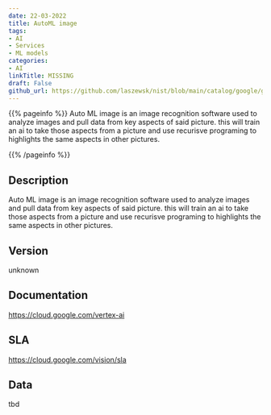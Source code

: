 ```yaml
---
date: 22-03-2022
title: AutoML image
tags: 
- AI
- Services
- ML models
categories: 
- AI
linkTitle: MISSING
draft: False         
github_url: https://github.com/laszewsk/nist/blob/main/catalog/google/google_auto_ml_image.yaml
---
```


{{% pageinfo %}}
Auto ML image is an image recognition software used to analyze
images and pull data from key aspects of said picture.  this will
train an ai to take those aspects from a picture and use recurisve
programing to highlights the same aspects in other pictures.

{{% /pageinfo %}}

## Description

Auto ML image is an image recognition software used to analyze
images and pull data from key aspects of said picture.  this will
train an ai to take those aspects from a picture and use recurisve
programing to highlights the same aspects in other pictures.


## Version

unknown

## Documentation

https://cloud.google.com/vertex-ai

## SLA

https://cloud.google.com/vision/sla

## Data

tbd

